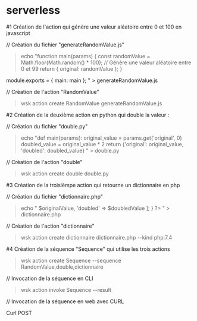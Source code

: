 # serverless

#1 Création de l'action qui génère une valeur aléatoire entre 0 et 100 en javascript

// Création du fichier "generateRandomValue.js" 

> echo "function main(params) {
    const randomValue = Math.floor(Math.random() * 100); // Génère une valeur aléatoire entre 0 et 99
    return { original: randomValue };
}

module.exports = {
    main: main
};
" > generateRandomValue.js

// Création de l'action "RandomValue"

> wsk action create RandomValue generateRandomValue.js





#2 Création de la deuxième action en python qui double la valeur : 

// Création du fichier "double.py"

> echo "def main(params):
    original_value = params.get('original', 0)
    doubled_value = original_value * 2
    return {'original': original_value, 'doubled': doubled_value}
" > double.py

// Création de l'action "double"

> wsk action create double double.py





#3 Création de la troisièmpe action qui retourne un dictionnaire en php

// Création du fichier "dictionnaire.php"

> echo "<?php
function main(array $args) : array {
    $originalValue = $args['original'] ?? 0;
    $doubledValue = $args['doubled'] ?? 0;
    return [
        'original' => $originalValue,
        'doubled' => $doubledValue
    ];
}
?>
" > dictionnaire.php

// Création de l'action "dictionnaire"

>  wsk action create dictionnaire dictionnaire.php --kind php:7.4




#4 Création de la séquence "Sequence" qui utilise les trois actions

> wsk action create Sequence --sequence RandomValue,double,dictionnaire

// Invocation de la séquence en CLI

> wsk action invoke Sequence --result 

// Invocation de la séquence en web avec CURL

Curl POST 
